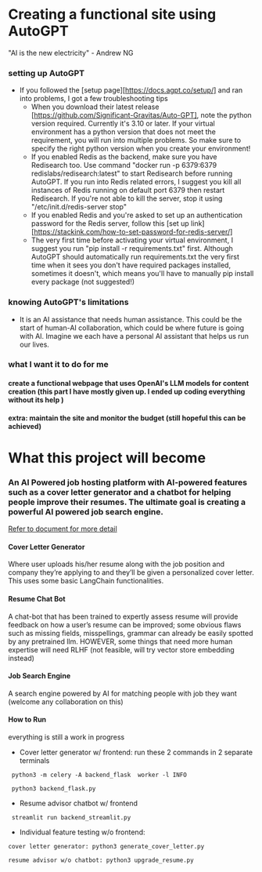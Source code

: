 # Creating a functional site using AutoGPT

"AI is the new electricity" - Andrew NG

### setting up AutoGPT
- If you followed the [setup page][https://docs.agpt.co/setup/] and ran into problems, I got a few troubleshooting tips
  - When you download their latest release [https://github.com/Significant-Gravitas/Auto-GPT], note the python version required. Currently it's 3.10 or later. If your virtual environment has a python version that does not meet the requirement, you will run into multiple problems. So make sure to specify the right python version when you create your environment!
  - If you enabled Redis as the backend, make sure you have Redisearch too. Use command "docker run -p 6379:6379 redislabs/redisearch:latest" to start Redisearch before running AutoGPT. If you run into Redis related errors, I suggest you kill all instances of Redis running on default port 6379 then restart Redisearch. If you're not able to kill the server, stop it using "/etc/init.d/redis-server stop"
  - If you enabled Redis and you're asked to set up an authentication password for the Redis server, follow this [set up link][https://stackink.com/how-to-set-password-for-redis-server/]
  - The very first time before activating your virtual environment, I suggest you run "pip install -r requirements.txt" first. Although AutoGPT should automatically run requirements.txt the very first time when it sees you don't have required packages installed, sometimes it doesn't, which means you'll have to manually pip install every package (not suggested!)

### knowing AutoGPT's limitations
- It is an AI assistance that needs human assistance. This could be the start of human-AI collaboration, which could be where future is going with AI. Imagine we each have a personal AI assistant that helps us run our lives.
 

### what I want it to do for me
#### create a functional webpage that uses OpenAI's LLM models for content creation (this part I have mostly given up. I ended up coding everything without its help )
#### extra: maintain the site and monitor the budget (still hopeful this can be achieved)


# What this project will become

### An AI Powered job hosting platform with AI-powered features such as a cover letter generator and a chatbot for helping people improve their resumes. The ultimate goal is creating a powerful AI powered job search engine.

[Refer to document for more detail](./designs/concepts.odt)


#### Cover Letter Generator

Where user uploads his/her resume along with the job position and company they’re applying to and they’ll be given a personalized cover letter. This uses some basic LangChain functionalities. 




#### Resume Chat Bot

A chat-bot that has been trained to expertly assess resume will provide feedback on how a user’s resume can be improved; some obvious flaws such as missing fields, misspellings, grammar can already be easily spotted by any pretrained llm. HOWEVER, some things that need more human expertise will need RLHF (not feasible, will try vector store embedding instead)
    


#### Job Search Engine

A search engine powered by AI for matching people with job they want (welcome any collaboration on this)





#### How to Run
everything is still a work in progress

- Cover letter generator w/ frontend: run these 2 commands in 2 separate terminals
````
 python3 -m celery -A backend_flask  worker -l INFO 

 python3 backend_flask.py

````
- Resume advisor chatbot w/ frontend
````
 streamlit run backend_streamlit.py
````

- Individual feature testing w/o frontend:

```
cover letter generator: python3 generate_cover_letter.py

resume advisor w/o chatbot: python3 upgrade_resume.py
```



